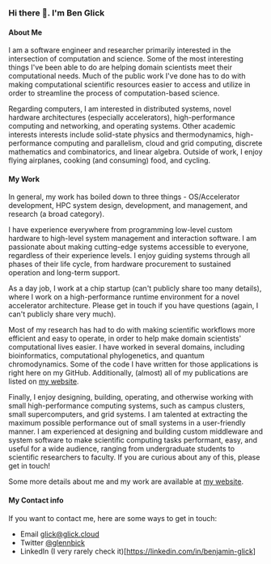 ### Hi there 👋. I'm Ben Glick 

#### About Me

I am a software engineer and researcher primarily interested in the intersection of computation and science. Some of the most interesting things I've been able to do are helping domain scientists meet their computational needs. Much of the public work I've done has to do with making computational scientific resources easier to access and utilize in order to streamline the process of computation-based science. 

Regarding computers, I am interested in distributed systems, novel hardware architectures (especially accelerators), high-performance computing and networking, and operating systems. Other academic interests  interests include solid-state physics and thermodynamics, high-performance computing and parallelism, cloud and grid computing, discrete mathematics and combinatorics, and linear algebra. Outside of work, I enjoy flying airplanes, cooking (and consuming) food, and cycling.

#### My Work

In general, my work has boiled down to three things - OS/Accelerator development, HPC system design, development, and management, and research (a broad category).

I have experience everywhere from programming low-level custom hardware to high-level system management and interaction software. I am passionate about making cutting-edge systems accessible to everyone, regardless of their experience levels. I enjoy guiding systems through all phases of their life cycle, from hardware procurement to sustained operation and long-term support. 

As a day job, I work at a chip startup (can't publicly share too many details), where I work on a high-performance runtime environment for a novel accelerator architecture. Please get in touch if you have questions (again, I can't publicly share very much). 

Most of my research has had to do with making scientific workflows more efficient and easy to operate, in order to help make domain scientists' computational lives easier. I have worked in several domains, including bioinformatics, computational phylogenetics, and quantum chromodynamics. Some of the code I have written for those applications is right here on my GitHub. Additionally, (almost) all of my publications are listed on [my website](https://glick.cloud/research.html).

Finally, I enjoy designing, building, operating, and otherwise working with small high-performance computing systems, such as campus clusters, small supercomputers, and grid systems. I am talented at extracting the maximum possible performance out of small systems in a user-friendly manner. I am experienced at designing and building custom middleware and system software to make scientific computing tasks performant, easy, and useful for a wide audience, ranging from undergraduate students to scientific researchers to faculty. If you are curious about any of this, please get in touch!

Some more details about me and my work are available at [my website](https://glick.cloud/research.html).

#### My Contact info

If you want to contact me, here are some ways to get in touch:

- Email [glick@glick.cloud](mailto:glick@glick.cloud)
- Twitter [@glennbick](https://twitter.com/glennbick)
- LinkedIn (I very rarely check it)[https://linkedin.com/in/benjamin-glick]

